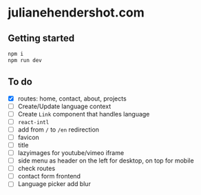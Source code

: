 # julianehendershot.com

## Getting started

```sh
npm i
npm run dev
```

## To do

- [x] routes: home, contact, about, projects
- [ ] Create/Update language context
- [ ] Create `Link` component that handles language
- [ ] `react-intl`
- [ ] add from `/` to `/en` redirection
- [ ] favicon
- [ ] title
- [ ] lazyimages for youtube/vimeo iframe
- [ ] side menu as header on the left for desktop, on top for mobile
- [ ] check routes
- [ ] contact form frontend
- [ ] Language picker add blur
